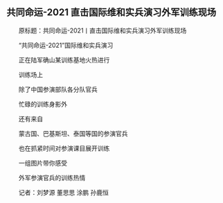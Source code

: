## 共同命运-2021 直击国际维和实兵演习外军训练现场
　　原标题：共同命运-2021丨直击国际维和实兵演习外军训练现场

　　“共同命运-2021”国际维和实兵演习

　　正在陆军确山某训练基地火热进行

　　训练场上

　　除了中国参演部队各分队官兵

　　忙碌的训练身影外

　　还有来自

　　蒙古国、巴基斯坦、泰国等国的参演官兵

　　也在抓紧时间对参演课目展开训练

　　一组图片带你感受

　　外军参演官兵的训练热情

　　记者：刘梦源 董思思 涂鹏 孙鹿恒

